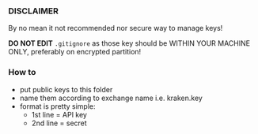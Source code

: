 ### DISCLAIMER 
By no mean it not recommended nor secure way to manage keys!  

**DO NOT EDIT** `.gitignore` as those key should be WITHIN YOUR MACHINE ONLY, 
preferably on encrypted partition!

### How to
* put public keys to this folder
* name them according to exchange name i.e. kraken.key
* format is pretty simple:
    * 1st line = API key
    * 2nd line = secret
